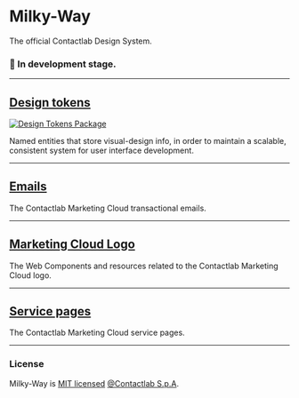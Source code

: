 # Milky-Way

The official Contactlab Design System.

### 🚧 In development stage.

---

## [Design tokens](./packages/design-tokens)

[![Design Tokens Package][design-tokens-badge]][design-tokens]

Named entities that store visual-design info, in order to maintain a scalable, consistent system for user interface development.

---

## [Emails](./packages/emails)

The Contactlab Marketing Cloud transactional emails.

---

## [Marketing Cloud Logo](./packages/marketing-cloud-logo)

The Web Components and resources related to the Contactlab Marketing Cloud logo.

---

## [Service pages](./packages/service-pages)

The Contactlab Marketing Cloud service pages.

---

### License

Milky-Way is [MIT licensed](./LICENSE) [@Contactlab S.p.A][contactlab].

[contactlab]: https://contactlab.com/
[design-tokens]: https://www.npmjs.com/package/@contactlab/ds-tokens
[design-tokens-badge]: https://flat.badgen.net/npm/v/@contactlab/ds-tokens?icon=npm&label=npm%20package
